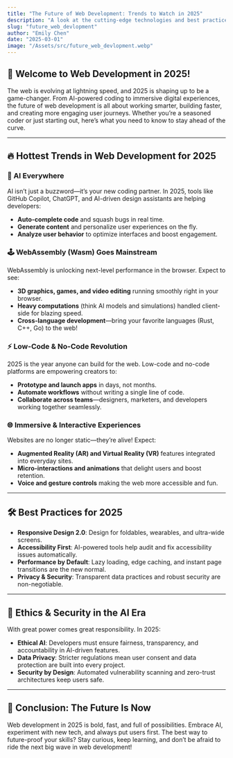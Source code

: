 ```yaml
---
title: "The Future of Web Development: Trends to Watch in 2025"
description: "A look at the cutting-edge technologies and best practices shaping the future of web development."
slug: "future_web_devlopment"
author: "Emily Chen"
date: "2025-03-01"
image: "/Assets/src/future_web_devlopment.webp"
---
```


## 🚀 Welcome to Web Development in 2025!

The web is evolving at lightning speed, and 2025 is shaping up to be a game-changer. From AI-powered coding to immersive digital experiences, the future of web development is all about working smarter, building faster, and creating more engaging user journeys. Whether you’re a seasoned coder or just starting out, here’s what you need to know to stay ahead of the curve.

---

## 🔥 Hottest Trends in Web Development for 2025

### 🤖 AI Everywhere

AI isn’t just a buzzword—it’s your new coding partner. In 2025, tools like GitHub Copilot, ChatGPT, and AI-driven design assistants are helping developers:
- **Auto-complete code** and squash bugs in real time.
- **Generate content** and personalize user experiences on the fly.
- **Analyze user behavior** to optimize interfaces and boost engagement.

### 🕹️ WebAssembly (Wasm) Goes Mainstream

WebAssembly is unlocking next-level performance in the browser. Expect to see:
- **3D graphics, games, and video editing** running smoothly right in your browser.
- **Heavy computations** (think AI models and simulations) handled client-side for blazing speed.
- **Cross-language development**—bring your favorite languages (Rust, C++, Go) to the web!

### ⚡ Low-Code & No-Code Revolution

2025 is the year anyone can build for the web. Low-code and no-code platforms are empowering creators to:
- **Prototype and launch apps** in days, not months.
- **Automate workflows** without writing a single line of code.
- **Collaborate across teams**—designers, marketers, and developers working together seamlessly.

### 🌐 Immersive & Interactive Experiences

Websites are no longer static—they’re alive! Expect:
- **Augmented Reality (AR) and Virtual Reality (VR)** features integrated into everyday sites.
- **Micro-interactions and animations** that delight users and boost retention.
- **Voice and gesture controls** making the web more accessible and fun.

---

## 🛠️ Best Practices for 2025

- **Responsive Design 2.0**: Design for foldables, wearables, and ultra-wide screens.
- **Accessibility First**: AI-powered tools help audit and fix accessibility issues automatically.
- **Performance by Default**: Lazy loading, edge caching, and instant page transitions are the new normal.
- **Privacy & Security**: Transparent data practices and robust security are non-negotiable.

---

## 🧭 Ethics & Security in the AI Era

With great power comes great responsibility. In 2025:
- **Ethical AI**: Developers must ensure fairness, transparency, and accountability in AI-driven features.
- **Data Privacy**: Stricter regulations mean user consent and data protection are built into every project.
- **Security by Design**: Automated vulnerability scanning and zero-trust architectures keep users safe.

---

## 🎯 Conclusion: The Future Is Now

Web development in 2025 is bold, fast, and full of possibilities. Embrace AI, experiment with new tech, and always put users first. The best way to future-proof your skills? Stay curious, keep learning, and don’t be afraid to ride the next big wave in web development!
